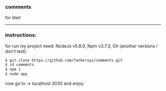 ### comments
for liteit

----

### instructions:

for run my project need: NodeJs v5.8.0, Npm v3.7.3, Git
(another versions i don't test)

```sh
$ git clone https://github.com/Tankerxyz/comments.git
$ cd comments
$ npm i
$ node app
```

now go to -> localhost:3030 and enjoy 



